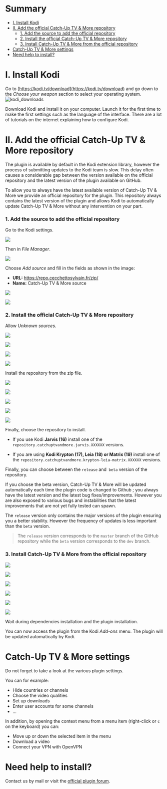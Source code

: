 # Summary

* [I. Install Kodi](#i-install-kodi)
* [II. Add the official Catch-Up TV & More repository](#ii-add-the-official-catch-up-tv--more-repository)
    * [1. Add the source to add the official repository](#1-add-the-source-to-add-the-official-repository)
    * [2. Install the official Catch-Up TV & More repository](#2-install-the-official-catch-up-tv--more-repository)
    * [3. Install Catch-Up TV & More from the official repository](#3-install-catch-up-tv--more-from-the-official-repository)
* [Catch-Up TV & More settings](#catch-up-tv--more-settings)
* [Need help to install?](#need-help-to-install)


# I. Install Kodi

Go to [https://kodi.tv/download](https://kodi.tv/download) and go down to the *Choose your weapon* section to select your operating system.
![kodi_downloads](/img/installation/kodi_downloads.png "Kodi Download")

Download Kodi and install it on your computer. Launch it for the first time to make the first settings such as the language of the interface. There are a lot of tutorials on the internet explaining how to configure Kodi.

# II. Add the official Catch-Up TV & More repository

The plugin is available by default in the Kodi extension library, however the process of submitting updates to the Kodi team is slow. This delay often causes a considerable gap between the version available on the official repository and the latest version of the plugin available on GitHub.

To allow you to always have the latest available version of Catch-Up TV & More we provide an official repository for the plugin. This repository always contains the latest version of the plugin and allows Kodi to automatically update Catch-Up TV & More without any intervention on your part.

### 1. Add the source to add the official repository

Go to the Kodi settings.

![](/img/installation/settings_fr.png)

Then in *File Manager*.

![](/img/installation/files_manager_fr.png)

Choose *Add source* and fill in the fields as shown in the image:

* **URL:** https://repo.cecchettosylvain.fr/zip/
* **Name:** Catch-Up TV & More source

![](/img/installation/3_fr.png)

![](/img/installation/4_fr.png)

### 2. Install the official Catch-Up TV & More repository

Allow *Unknown sources*.

![](/img/installation/settings_fr.png)

![](/img/installation/settings_system_fr.png)

![](/img/installation/extensions_fr.png)

![](/img/installation/warning_sources_fr.png)

Install the repository from the zip file.

![](/img/installation/addons_fr.png)

![](/img/installation/addons_2_fr.png)

![](/img/installation/install_from_zip_fr.png)

![](/img/installation/install_from_zip_2_fr.png)

![](/img/installation/install_from_zip_3_fr.png)

Finally, choose the repository to install.

* If you use Kodi **Jarvis (16)** install one of the `repository.catchuptvandmore.jarvis.XXXXXX` versions.

* If you are using **Kodi Krypton (17), Leia (18) or Matrix (19)** install one of the `repository.catchuptvandmore.krypton-leia-matrix.XXXXXX` versions.

Finally, you can choose between the `release` and` beta` version of the repository.

If you choose the beta version, Catch-Up TV & More will be updated automatically each time the plugin code is changed to Github ; you always have the latest version and the latest bug fixes/improvements. However you are also exposed to various bugs and instabilities that the latest improvements that are not yet fully tested can spawn.

The `release` version only contains the major versions of the plugin ensuring you a better stability. However the frequency of updates is less important than the `beta` version.

> The `release` version corresponds to the `master` branch of the GitHub repository while the `beta` version corresponds to the `dev` branch.

### 3. Install Catch-Up TV & More from the official repository

![](/img/installation/install_plugin_1.png)

![](/img/installation/install_plugin_2.png)

![](/img/installation/install_plugin_3.png)

![](/img/installation/install_plugin_4.png)

![](/img/installation/install_plugin_5.png)

![](/img/installation/install_plugin_6.png)

Wait during dependencies installation and the plugin installation.

You can now access the plugin from the Kodi *Add-ons* menu. The plugin will be updated automatically by Kodi.

# Catch-Up TV & More settings

Do not forget to take a look at the various plugin settings.

You can for example:

* Hide countries or channels
* Choose the video qualities
* Set up downloads
* Enter user accounts for some channels
* ...

In addition, by opening the context menu from a menu item (right-click or `c` on the keyboard) you can:

* Move up or down the selected item in the menu
* Download a video
* Connect your VPN with OpenVPN


# Need help to install?

Contact us by mail or visit the [official plugin forum](https://forum.kodi.tv/showthread.php?tid=307107).

